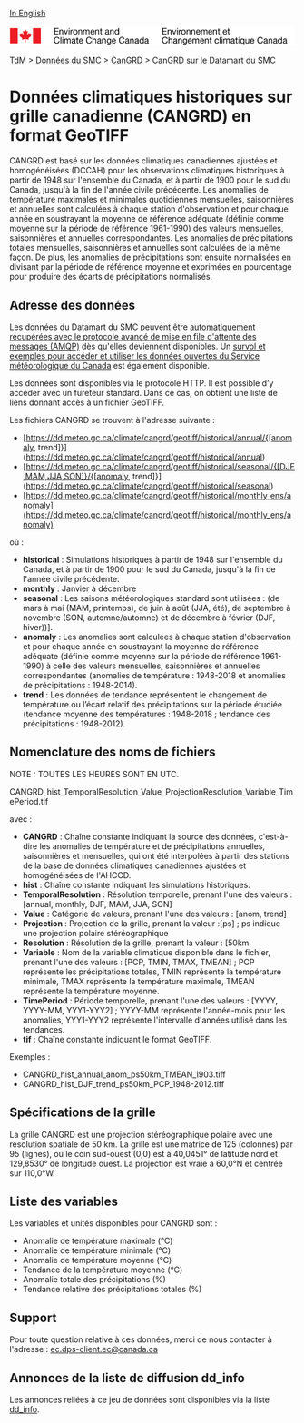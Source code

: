 [In English](readme_cangrd-datamart_en.md)

![ECCC logo](../../img_eccc-logo.png)

[TdM](../../readme_fr.md) > [Données du SMC](../readme_fr.md) > [CanGRD](readme_cangrd_fr.md) > CanGRD sur le Datamart du SMC

# Données climatiques historiques sur grille canadienne (CANGRD) en format GeoTIFF

CANGRD est basé sur les données climatiques canadiennes ajustées et homogénéisées (DCCAH) pour les observations climatiques historiques à partir de 1948 sur l'ensemble du Canada, et à partir de 1900 pour le sud du Canada, jusqu'à la fin de l'année civile précédente. Les anomalies de température maximales et minimales quotidiennes mensuelles, saisonnières et annuelles sont calculées à chaque station d'observation et pour chaque année en soustrayant la moyenne de référence adéquate (définie comme moyenne sur la période de référence 1961-1990) des valeurs mensuelles, saisonnières et annuelles correspondantes. Les anomalies de précipitations totales mensuelles, saisonnières et annuelles sont calculées de la même façon. De plus, les anomalies de précipitations sont ensuite normalisées en divisant par la période de référence moyenne et exprimées en pourcentage pour produire des écarts de précipitations normalisés.

## Adresse des données 

Les données du Datamart du SMC peuvent être [automatiquement récupérées avec le protocole avancé de mise en file d'attente des messages (AMQP)](../../msc-datamart/amqp_fr.md) dès qu'elles deviennent disponibles. Un [survol et exemples pour accéder et utiliser les données ouvertes du Service météorologique du Canada](../../usage/readme_fr.md) est également disponible.

Les données sont disponibles via le protocole HTTP. Il est possible d’y accéder avec un fureteur standard. Dans ce cas, on obtient une liste de liens donnant accès à un fichier GeoTIFF.

Les fichiers CANGRD se trouvent à l'adresse suivante :

* [https://dd.meteo.gc.ca/climate/cangrd/geotiff/historical/annual/{[anomaly, trend]}](https://dd.meteo.gc.ca/climate/cangrd/geotiff/historical/annual)
* [https://dd.meteo.gc.ca/climate/cangrd/geotiff/historical/seasonal/{[DJF,MAM,JJA,SON]}/{[anomaly, trend]}](https://dd.meteo.gc.ca/climate/cangrd/geotiff/historical/seasonal)
* [https://dd.meteo.gc.ca/climate/cangrd/geotiff/historical/monthly_ens/anomaly](https://dd.meteo.gc.ca/climate/cangrd/geotiff/historical/monthly_ens/anomaly)

où :

* __historical__ : Simulations historiques à partir de 1948 sur l'ensemble du Canada, et à partir de 1900 pour le sud du Canada, jusqu'à la fin de l'année civile précédente.
* __monthly__ : Janvier à décembre 
* __seasonal__ : Les saisons météorologiques standard sont utilisées : (de mars à mai (MAM, printemps), de juin à août (JJA, été), de septembre à novembre (SON, automne/automne) et de décembre à février (DJF, hiver))].
* __anomaly__ : Les anomalies sont calculées à chaque station d'observation et pour chaque année en soustrayant la moyenne de référence adéquate (définie comme moyenne sur la période de référence 1961-1990) à celle des valeurs mensuelles, saisonnières et annuelles correspondantes (anomalies de température : 1948-2018 et anomalies de précipitations : 1948-2014).
* __trend__ : Les données de tendance représentent le changement de température ou l’écart relatif des précipitations sur la période étudiée (tendance moyenne des températures : 1948-2018 ; tendance des précipitations : 1948-2012).

## Nomenclature des noms de fichiers

NOTE : TOUTES LES HEURES SONT EN UTC.

CANGRD_hist_TemporalResolution_Value_ProjectionResolution_Variable_TimePeriod.tif

avec :

* __CANGRD__ : Chaîne constante indiquant la source des données, c'est-à-dire les anomalies de température et de précipitations annuelles, saisonnières et mensuelles, qui ont été interpolées à partir des stations de la base de données climatiques canadiennes ajustées et homogénéisées de l'AHCCD.
* __hist__ : Chaîne constante indiquant les simulations historiques.
* __TemporalResolution__ : Résolution temporelle, prenant l'une des valeurs : [annual, monthly, DJF, MAM, JJA, SON]
* __Value__ : Catégorie de valeurs, prenant l'une des valeurs :  [anom, trend]
* __Projection__ : Projection de la grille, prenant la valeur :[ps] ; ps indique une projection polaire stéréographique
* __Resolution__ : Résolution de la grille, prenant la valeur : [50km
* __Variable__ : Nom de la variable climatique disponible dans le fichier, prenant l'une des valeurs : [PCP, TMIN, TMAX, TMEAN] ; PCP représente les précipitations totales, TMIN représente la température minimale, TMAX représente la température maximale, TMEAN représente la température moyenne.
* __TimePeriod__ : Période temporelle, prenant l'une des valeurs : [YYYY, YYYY-MM, YYY1-YYY2] ; YYYY-MM représente l'année-mois pour les anomalies, YYY1-YYY2 représente l'intervalle d'années utilisé dans les tendances.
* __tif__ : Chaîne constante indiquant le format GeoTIFF.

Exemples :

* CANGRD_hist_annual_anom_ps50km_TMEAN_1903.tiff
* CANGRD_hist_DJF_trend_ps50km_PCP_1948-2012.tiff

## Spécifications de la grille

La grille CANGRD est une projection stéréographique polaire avec une résolution spatiale de 50 km. La grille est une matrice de 125 (colonnes) par 95 (lignes), où le coin sud-ouest (0,0) est à 40,0451° de latitude nord et 129,8530° de longitude ouest. La projection est vraie à 60,0°N et centrée sur 110,0°W. 

## Liste des variables

Les variables et unités disponibles pour CANGRD sont :

* Anomalie de température maximale (°C)
* Anomalie de température minimale (°C)
* Anomalie de température moyenne (°C)
* Tendance de la température moyenne (°C)
* Anomalie totale des précipitations (%)
* Tendance relative des précipitations totales (%)

## Support

Pour toute question relative à ces données, merci de nous contacter à l'adresse : [ec.dps-client.ec@canada.ca](mailto:ec.dps-client.ec@canada.ca)

## Annonces de la liste de diffusion dd_info 

Les annonces reliées à ce jeu de données sont disponibles via la liste [dd_info](https://lists.ec.gc.ca/cgi-bin/mailman/listinfo/dd_info).



